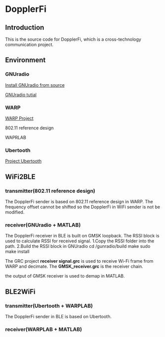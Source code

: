 # DopplerFi

## Introduction

This is the source code for DopplerFi, which is a cross-technology communication project.

## Environment

### GNUradio
[Install GNUradio from source](http://gnuradio.org/redmine/projects/gnuradio/wiki/InstallingGRFromSource)

[GNUradio tutial](https://wiki.gnuradio.org/index.php/Guided_Tutorial_GNU_Radio_in_C++)

### WARP
[WARP Project](http://warpproject.org/trac)

802.11 reference design

WAPRLAB


### Ubertooth

[Project Ubertooth](https://github.com/greatscottgadgets/ubertooth/wiki)

## WiFi2BLE
### transmitter(802.11 reference design)
The DopplerFi sender is based on 802.11 reference design in WARP. The frequency offset cannot be shifted so the DopplerFi in WiFi sender is not be modified. 

### receiver(GNUradio + MATLAB)
The DopplerFi receiver in BLE is built on GMSK loopback. The RSSI block is used to calculate RSSI for received signal.
1.Copy the RSSI folder into the path.
2.Build the RSSI block in GNUradio
    cd  /gunradio/build
    make 
    sudo make install

The GRC project **receiver signal.grc** is used to receive Wi-Fi frame from WARP and decimate.
The **GMSK\_receiver.grc** is the receiver chain.

the output of GMSK receiver is used to demap in MATLAB.

## BLE2WiFi
### transmitter(Ubertooth + WARPLAB)
The DopplerFi sender in BLE is based on Ubertooth. 

### receiver(WARPLAB + MATLAB)

